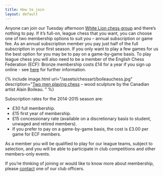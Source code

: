 ```yaml
---
title: How to join
layout: default
---
```


Anyone can join our Tuesday afternoon [White Lion chess group](/about/venues.html#whitelion) and there’s nothing 
to pay. If it’s full-on, league chess that you want, you can choose one of two membership 
options to suit you – annual subscription or game fee. 
As an annual subscription member you pay just half of the full subscription in your first season. 
If you only want to play a few games for us the best option for you may be to pay on a game-by-game basis. 
To play league chess you will also need to be a member of the English Chess Federation (ECF): 
Bronze membership costs £14 for a year if you sign up online - see 
[here](http://www.englishchess.org.uk/?page_id=20558) for further information.

{% include image.html url="/assets/chessart/boileauchess.jpg" description="[Two men playing chess](http://streathambrixtonchess.blogspot.com/2008/08/chess-in-art-xi.html) – wood sculpture by the Canadian artist Alain Boileau. " %}

Subscription rates for the 2014-2015 season are:

* £30 full membership.
* £15 first year of membership.
* £15 concessionary rate (available on a discretionary basis to student, unwaged and retired members).
* If you prefer to pay on a game-by-game basis, the cost is £3.00 per game for ECF members.
 
As a member you will be qualified to play for our league teams, subject to selection, and you will be able to participate in club competitions and other members-only events.

If you’re thinking of joining or would like to know more about membership, please [contact](/contact.html) one of our club officers.
